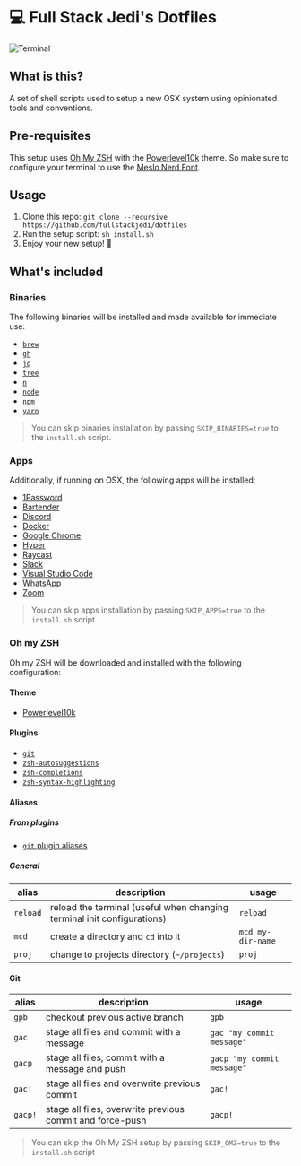 # 💻 Full Stack Jedi's Dotfiles

![Terminal](./.github/images/terminal.png)

## What is this?

A set of shell scripts used to setup a new OSX system using opinionated tools and conventions.

## Pre-requisites

This setup uses [Oh My ZSH](https://ohmyz.sh) with the [Powerlevel10k](https://github.com/romkatv/powerlevel10k#meslo-nerd-font-patched-for-powerlevel10k) theme. So make sure to configure your terminal to use the [Meslo Nerd Font](https://github.com/romkatv/powerlevel10k#meslo-nerd-font-patched-for-powerlevel10k).

## Usage

1. Clone this repo: `git clone --recursive https://github.com/fullstackjedi/dotfiles`
2. Run the setup script: `sh install.sh`
3. Enjoy your new setup! 🍻

## What's included

### Binaries

The following binaries will be installed and made available for immediate use:

- [`brew`](https://brew.sh/index_es)
- [`gh`](https://cli.github.com/)
- [`jq`](https://stedolan.github.io/jq/)
- [`tree`](http://mama.indstate.edu/users/ice/tree/)
- [`n`](https://www.npmjs.com/package/n)
- [`node`](https://nodejs.org)
- [`npm`](https://npmjs.com)
- [`yarn`](https://yarnpkg.com/)

> You can skip binaries installation by passing `SKIP_BINARIES=true` to the `install.sh` script.

### Apps

Additionally, if running on OSX, the following apps will be installed:

- [1Password](https://1password.com/)
- [Bartender](https://www.macbartender.com/)
- [Discord](https://discord.com/)
- [Docker](https://www.docker.com/)
- [Google Chrome](https://www.google.com/chrome/)
- [Hyper](https://hyper.is/)
- [Raycast](https://raycast.com/)
- [Slack](https://slack.com/intl/en-cr/)
- [Visual Studio Code](https://code.visualstudio.com/)
- [WhatsApp](https://www.whatsapp.com/)
- [Zoom](https://www.zoom.us/)

> You can skip apps installation by passing `SKIP_APPS=true` to the `install.sh` script.

### Oh my ZSH

Oh my ZSH will be downloaded and installed with the following configuration:

#### Theme

- [Powerlevel10k](https://github.com/romkatv/powerlevel10k#meslo-nerd-font-patched-for-powerlevel10k)

#### Plugins

- [`git`](https://github.com/ohmyzsh/ohmyzsh/tree/master/plugins/git)
- [`zsh-autosuggestions`](https://github.com/zsh-users/zsh-autosuggestions.git)
- [`zsh-completions`](https://github.com/zsh-users/zsh-completions.git)
- [`zsh-syntax-highlighting`](https://github.com/zsh-users/zsh-syntax-highlighting.git)

#### Aliases

##### From plugins

- [`git` plugin aliases](https://github.com/ohmyzsh/ohmyzsh/tree/master/plugins/git#aliases)

##### General

| alias    | description                                                             | usage             |
| -------- | ----------------------------------------------------------------------- | ----------------- |
| `reload` | reload the terminal (useful when changing terminal init configurations) | `reload`          |
| `mcd`    | create a directory and `cd` into it                                     | `mcd my-dir-name` |
| `proj`   | change to projects directory (`~/projects`)                             | `proj`            |

#### Git

| alias   | description                                               | usage                      |
| ------- | --------------------------------------------------------- | -------------------------- |
| `gpb`   | checkout previous active branch                           | `gpb`                      |
| `gac`   | stage all files and commit with a message                 | `gac "my commit message"`  |
| `gacp`  | stage all files, commit with a message and push           | `gacp "my commit message"` |
| `gac!`  | stage all files and overwrite previous commit             | `gac!`                     |
| `gacp!` | stage all files, overwrite previous commit and force-push | `gacp!`                    |

> You can skip the Oh My ZSH setup by passing `SKIP_OMZ=true` to the `install.sh` script
